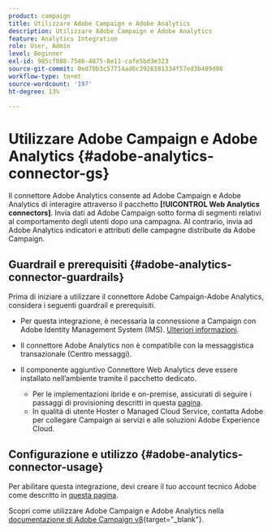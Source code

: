 ```yaml
---
product: campaign
title: Utilizzare Adobe Campaign e Adobe Analytics
description: Utilizzare Adobe Campaign e Adobe Analytics
feature: Analytics Integration
role: User, Admin
level: Beginner
exl-id: 985cf088-7546-4875-8e11-cafe5bd3e323
source-git-commit: 0ed70b3c57714ad6c3926181334f57ed3b409d98
workflow-type: tm+mt
source-wordcount: '197'
ht-degree: 13%

---
```


# Utilizzare Adobe Campaign e Adobe Analytics {#adobe-analytics-connector-gs}

Il connettore Adobe Analytics consente ad Adobe Campaign e Adobe Analytics di interagire attraverso il pacchetto **[!UICONTROL Web Analytics connectors]**. Invia dati ad Adobe Campaign sotto forma di segmenti relativi al comportamento degli utenti dopo una campagna. Al contrario, invia ad Adobe Analytics indicatori e attributi delle campagne distribuite da Adobe Campaign.

## Guardrail e prerequisiti {#adobe-analytics-connector-guardrails}

Prima di iniziare a utilizzare il connettore Adobe Campaign-Adobe Analytics, considera i seguenti guardrail e prerequisiti.

* Per questa integrazione, è necessaria la connessione a Campaign con Adobe Identity Management System (IMS). [Ulteriori informazioni](../../integrations/using/about-adobe-id.md).

* Il connettore Adobe Analytics non è compatibile con la messaggistica transazionale (Centro messaggi).

* Il componente aggiuntivo Connettore Web Analytics deve essere installato nell’ambiente tramite il pacchetto dedicato.

   * Per le implementazioni ibride e on-premise, assicurati di seguire i passaggi di provisioning descritti in questa [pagina](adobe-analytics-provisioning.md).
   * In qualità di utente Hoster o Managed Cloud Service, contatta Adobe per collegare Campaign ai servizi e alle soluzioni Adobe Experience Cloud.


## Configurazione e utilizzo {#adobe-analytics-connector-usage}

Per abilitare questa integrazione, devi creare il tuo account tecnico Adobe come descritto in [questa pagina](oauth-technical-account.md).

Scopri come utilizzare Adobe Campaign e Adobe Analytics nella [documentazione di Adobe Campaign v8](https://experienceleague.adobe.com/it/docs/campaign/campaign-v8/connect/ac-aa){target="_blank"}.
